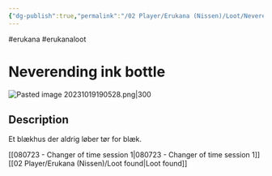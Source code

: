 ```yaml
---
{"dg-publish":true,"permalink":"/02 Player/Erukana (Nissen)/Loot/Neverending ink bottle/"}
---
```


#erukana #erukanaloot 

# Neverending ink bottle
![Pasted image 20231019190528.png|300](/img/user/10%20Attachments/Pasted%20image%2020231019190528.png)
## Description

Et blækhus der aldrig løber tør for blæk. 

[[080723 - Changer of time session 1\|080723 - Changer of time session 1]]
[[02 Player/Erukana (Nissen)/Loot found\|Loot found]]
